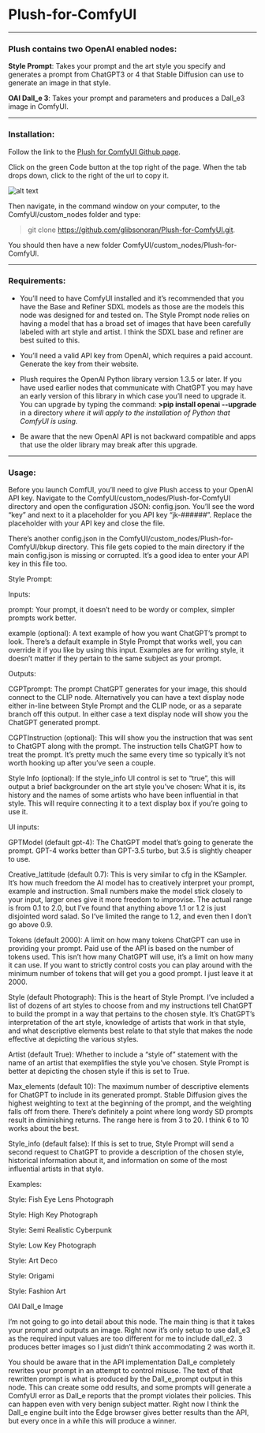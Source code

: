 # Plush-for-ComfyUI
****
### Plush contains two OpenAI enabled nodes: 


**Style Prompt**: Takes your prompt and the art style you specify and generates a prompt from ChatGPT3 or 4 that Stable Diffusion can use to generate an image in that style.


**OAI Dall_e 3**:  Takes your prompt and parameters and produces a Dall_e3 image in ComfyUI.
*****
### Installation:

Follow the link to the [Plush for ComfyUI Github page](https://github.com/glibsonoran/Plush-for-ComfyUI "Plush Github Page").  

Click on the green Code button at the top right of the page.  When the tab drops down, click to the right of the url to copy it.

![alt text](https://github.com/glibsonoran/Plush-for-ComfyUI/assets/31249593/c9277b63-7307-4fbd-86e6-b772db4165af "Copy Url")

Then navigate, in the command window on your computer, to the ComfyUI/custom_nodes folder and type:
 >git clone https://github.com/glibsonoran/Plush-for-ComfyUI.git.

You should then have a new folder ComfyUI/custom_nodes/Plush-for-ComfyUI.
****
### Requirements: 

* You’ll need to have ComfyUI installed and it’s recommended that you have the Base and Refiner SDXL models as those are the models this node was designed for and tested on.  The Style Prompt node relies on having a model that has a broad set of images that have been carefully labeled with art style and artist.  I think the SDXL base and refiner are best suited to this.

* You’ll need a valid API key from OpenAI, which requires a paid account.  Generate the key from their website.

* Plush requires the OpenAI Python library version 1.3.5 or later.  If you have used earlier nodes that communicate with ChatGPT you may have an early version of this library in which case you’ll need to upgrade it.  You can upgrade by typing the command:   **>pip install openai --upgrade**  in a directory *where it will apply to the installation of Python that ComfyUI is using.*  

* Be aware that the new OpenAI API is not backward compatible and apps that use the older library may break after this upgrade.
****

### Usage:
 
Before you launch ComfUI, you’ll need to give Plush access to your OpenAI API key.  Navigate to the ComfyUI/custom_nodes/Plush-for-ComfyUI directory and open the configuration JSON:  config.json. You’ll see the word “key” and next to it a placeholder for you API key “jk-######”.  Replace the placeholder with your API key and close the file.  

There’s another config.json in the ComfyUI/custom_nodes/Plush-for-ComfyUI/bkup directory.  This file gets copied to the main directory if the main config.json is missing or corrupted.  It’s a good idea to enter your API key in this file too.

Style Prompt:


Inputs:

prompt:  Your prompt, it doesn’t need to be wordy or complex, simpler prompts work better.


example (optional):  A text example of how you want ChatGPT’s prompt to look.  There’s a default example in Style Prompt that works well, you can override it if you like by using this input.  Examples are for writing style, it doesn’t matter if they pertain to the same subject as your prompt.


Outputs: 

CGPTprompt:  The prompt ChatGPT generates for your image, this should connect to the CLIP node. Alternatively you can have a text display node either in-line between Style Prompt and the CLIP node, or as a separate branch off this output.  In either case a text display node will show you the ChatGPT generated prompt.

CGPTInstruction (optional): This will show you the instruction that was sent to ChatGPT along with the prompt.  The instruction tells ChatGPT how to treat the prompt.  It’s pretty much the same every time so typically it’s not worth hooking up after you’ve seen a couple.

Style Info (optional):  If the style_info UI control is set to “true”, this will output a brief backgrounder on the art style you’ve chosen:  What it is, its history and the names of some artists who have been influential in that style.  This will require connecting it to a text display box if you’re going to use it.


UI inputs:

GPTModel (default gpt-4):  The ChatGPT model that’s going to generate the prompt. GPT-4 works better than GPT-3.5 turbo, but 3.5 is slightly cheaper to use.

Creative_lattitude (default 0.7):  This is very similar to cfg in the KSampler.  It’s how much freedom the AI model has to creatively interpret your prompt, example and instruction.  Small numbers make the model stick closely to your input, larger ones give it more freedom to improvise.  The actual range is from 0.1 to 2.0, but I’ve found that anything above 1.1 or 1.2 is just disjointed word salad. So I’ve limited the range to 1.2, and even then I don’t go above 0.9.

Tokens (default 2000):  A limit on how many tokens ChatGPT can use in providing your prompt.  Paid use of the API is based on the number of tokens used.  This isn’t how many ChatGPT will use, it’s a limit on how many it can use.  If you want to strictly control costs you can play around with the minimum number of tokens that will get you a good prompt.  I just leave it at 2000.

Style (default Photograph):  This is the heart of Style Prompt.  I’ve included a list of dozens of art styles to choose from and my instructions tell ChatGPT to build the prompt in a way that pertains to the chosen style.  It’s ChatGPT’s interpretation of the art style, knowledge of artists that work in that style, and what descriptive elements best relate to that style that makes the node effective at depicting the various styles.

Artist (default True): Whether to include a “style of” statement with the name of an artist that exemplifies the style you’ve chosen.  Style Prompt is better at depicting the chosen style if this is set to True.

Max_elements (default 10):  The maximum number of descriptive elements for ChatGPT to include in its generated prompt.  Stable Diffusion gives the highest weighting to text at the beginning of the prompt, and the weighting falls off from there.  There’s definitely a point where long wordy SD prompts result in diminishing returns.  The range here is from 3 to 20.  I think 6 to 10 works about the best.

Style_info (default false):  If this is set to true, Style Prompt will send a second request to ChatGPT to provide a description of the chosen style, historical information about it, and information on some of the most influential artists in that style.  

Examples:


Style: Fish Eye Lens Photograph


Style: High Key Photograph


Style: Semi Realistic Cyberpunk


Style: Low Key Photograph


Style: Art Deco


Style: Origami


Style: Fashion Art


OAI Dall_e Image



I’m not going to go into detail about this node.  The main thing is that it takes your prompt and outputs an image.  Right now it’s only setup to use dall_e3 as the required input values are too different for me to include dall_e2.  3 produces better images so I just didn’t think accommodating 2 was worth it. 

You should be aware that in the API implementation Dall_e completely rewrites your prompt in an attempt to control misuse.  The text of that rewritten prompt is what is produced by the Dall_e_prompt output in this node. This can create some odd results, and some prompts will generate a ComfyUI error as Dall_e reports that the prompt violates their policies.  This can happen even with very benign subject matter.  Right now I think the Dall_e engine built into the Edge browser gives better results than the API, but every once in a while this will produce a winner.


